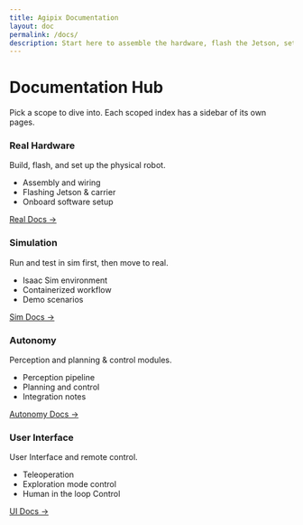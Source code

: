 ```yaml
---
title: Agipix Documentation
layout: doc
permalink: /docs/
description: Start here to assemble the hardware, flash the Jetson, set up software, or run the simulation.
---
```


# Documentation Hub

Pick a scope to dive into. Each scoped index has a sidebar of its own pages.

<div class="quick-start-grid">
	<div class="quick-start-card">
		<h3>Real Hardware</h3>
		<p>Build, flash, and set up the physical robot.</p>
		<ul>
			<li>Assembly and wiring</li>
			<li>Flashing Jetson & carrier</li>
			<li>Onboard software setup</li>
		</ul>
		<p><a class="btn" href="{{ '/docs/real/' | relative_url }}">Real Docs →</a></p>
	</div>
	<div class="quick-start-card">
		<h3>Simulation</h3>
		<p>Run and test in sim first, then move to real.</p>
		<ul>
			<li>Isaac Sim environment</li>
			<li>Containerized workflow</li>
			<li>Demo scenarios</li>
		</ul>
		<p><a class="btn" href="{{ '/docs/sim/' | relative_url }}">Sim Docs →</a></p>
	</div>
	<div class="quick-start-card">
		<h3>Autonomy</h3>
		<p>Perception and planning & control modules.</p>
		<ul>
			<li>Perception pipeline</li>
			<li>Planning and control</li>
			<li>Integration notes</li>
		</ul>
		<p><a class="btn" href="{{ '/docs/autonomy/' | relative_url }}">Autonomy Docs →</a></p>
	</div>
	<div class="quick-start-card">
		<h3>User Interface</h3>
		<p>User Interface and remote control.</p>
		<ul>
			<li>Teleoperation</li>
			<li>Exploration mode control</li>
			<li>Human in the loop Control</li>
		</ul>
		<p><a class="btn" href="{{ '/docs/ui/' | relative_url }}">UI Docs →</a></p>
	</div>
</div>

